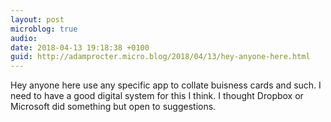 ```yaml
---
layout: post
microblog: true
audio: 
date: 2018-04-13 19:18:38 +0100
guid: http://adamprocter.micro.blog/2018/04/13/hey-anyone-here.html
---
```

Hey anyone here use any specific app to collate buisness cards and such. I need to have a good digital system for this I think. I thought Dropbox or Microsoft did something but open to suggestions. 
